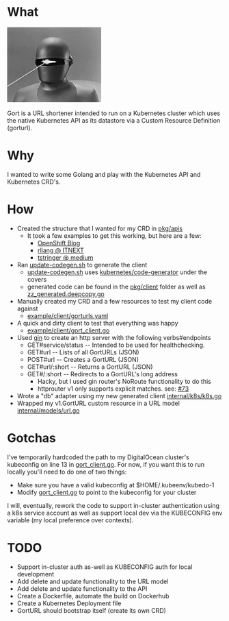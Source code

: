 # What
![gort](https://github.com/triangletodd/gort/blob/master/static/gort.jpg?raw=true)

Gort is a URL shortener intended to run on a Kubernetes cluster which uses the native Kubernetes API as its datastore via a Custom Resource Definition (gorturl).

# Why
I wanted to write some Golang and play with the Kubernetes API and Kubernetes CRD's.

# How
- Created the structure that I wanted for my CRD in [pkg/apis](pkg/apis)
  - It took a few examples to get this working, but here are a few:
    - [OpenShift Blog](https://blog.openshift.com/kubernetes-deep-dive-code-generation-customresources/)
    - [rliang @ ITNEXT](https://itnext.io/how-to-generate-client-codes-for-kubernetes-custom-resource-definitions-crd-b4b9907769ba)
    - [tstringer @ medium](https://medium.com/@trstringer/create-kubernetes-controllers-for-core-and-custom-resources-62fc35ad64a3)
- Ran [update-codegen.sh](hack/update-codegen.sh) to generate the client
  - [update-codegen.sh](hack/update-codegen.sh) uses [kubernetes/code-generator](https://github.com/kubernetes/code-generator) under the covers
  - generated code can be found in the [pkg/client](pkg/client) folder as well as [zz_generated.deepcopy.go](pkg/apis/gorturl/v1/zz_generated.deepcopy.go)
- Manually created my CRD and a few resources to test my client code against
  - [example/client/gorturls.yaml](example/client/gorturls.yaml)
- A quick and dirty client to test that everything was happy
  - [example/client/gort_client.go](example/client/gort_client.go)
- Used [gin](https://github.com/gin-gonic/gin) to create an http server with the following verbs#endpoints
  - GET#service/status -- Intended to be used for healthchecking.
  - GET#url -- Lists of all GortURLs (JSON)
  - POST#url -- Creates a GortURL (JSON)
  - GET#url/:short -- Returns a GortURL (JSON)
  - GET#/:short -- Redirects to a GortURL's long address
    - Hacky, but I used gin router's NoRoute functionality to do this
    - httprouter v1 only supports explicit matches. see: [#73](https://github.com/julienschmidt/httprouter/issues/73)
- Wrote a "db" adapter using my new generated client [internal/k8s/k8s.go](internal/k8s/k8s.go)
- Wrapped my v1.GortURL custom resource in a URL model [internal/models/url.go](internal/models/url.go)

# Gotchas
I've temporarily hardcoded the path to my DigitalOcean cluster's kubeconfig on line 13 in [gort_client.go](example/client/gort_client.go#13). For now, if you want this to run locally you'll need to do one of two things:

- Make sure you have a valid kubeconfig at $HOME/.kubeenv/kubedo-1
- Modify [gort_client.go](example/client/gort_client.go#13) to point to the kubeconfig for your cluster

I will, eventually, rework the code to support in-cluster authentication using a k8s service account as well as support local dev via the KUBECONFIG env variable (my local preference over contexts).

# TODO
  - Support in-cluster auth as-well as KUBECONFIG auth for local development
  - Add delete and update functionality to the URL model
  - Add delete and update functionality to the API
  - Create a Dockerfile, automate the build on Dockerhub
  - Create a Kubernetes Deployment file
  - GortURL should bootstrap itself (create its own CRD)
